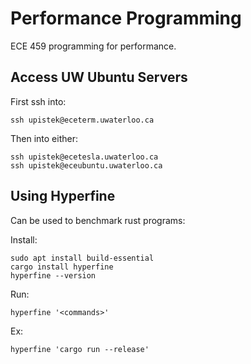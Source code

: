 # Performance Programming 
ECE 459 programming for performance. 

## Access UW Ubuntu Servers

First ssh into:
```
ssh upistek@eceterm.uwaterloo.ca
```

Then into either:
```
ssh upistek@ecetesla.uwaterloo.ca
ssh upistek@eceubuntu.uwaterloo.ca
```

## Using Hyperfine 

Can be used to benchmark rust programs: 

Install:

```
sudo apt install build-essential
cargo install hyperfine
hyperfine --version
```

Run: 

```
hyperfine '<commands>'
```

Ex: 

```
hyperfine 'cargo run --release'
```
